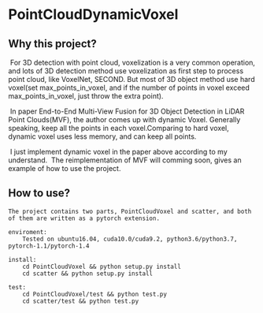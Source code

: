# PointCloudDynamicVoxel



## Why this project?

​	For 3D detection with point cloud, voxelization is a very common operation, and lots of 3D detection method use voxelization as first step to process point cloud, like VoxelNet, SECOND. But most of 3D object method use hard voxel(set max_points_in_voxel, and if the number of points in voxel exceed max_points_in_voxel, just throw the extra point).

​	In paper End-to-End Multi-View Fusion for 3D Object Detection in LiDAR Point Clouds(MVF), the author comes up with dynamic Voxel. Generally speaking, keep all the points in each voxel.Comparing to hard voxel, dynamic voxel uses less memory, and can keep all points.

​	I just implement dynamic voxel in the paper above according to my understand.
​       The reimplementation of MVF will comming soon, gives an example of how to use the project.



## How to use?

```
The project contains two parts, PointCloudVoxel and scatter, and both of them are written as a pytorch extension.

enviroment:
	Tested on ubuntu16.04, cuda10.0/cuda9.2, python3.6/python3.7,  pytorch-1.1/pytorch-1.4

install:
	cd PointCloudVoxel && python setup.py install
	cd scatter && python setup.py install

test:
	cd PointCloudVoxel/test && python test.py
	cd scatter/test && python test.py
```

